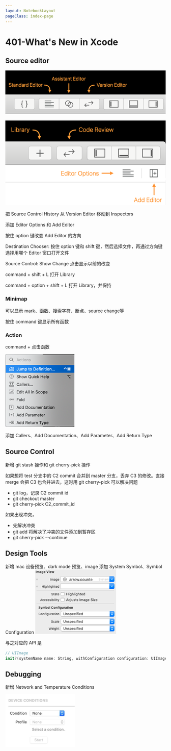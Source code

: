 ```yaml
---
layout: NotebookLayout
pageClass: index-page
---
```

# 401-What's New in Xcode

## Source editor

![](../screenshots/401-1.png)

![](../screenshots/401-2.png)

把 Source Control History 从 Version Editor 移动到 Inspectors

添加 Editor Options 和 Add Editor

按住 option 键改变  Add Editor 的方向

Destination Chooser: 按住 option 键和 shift 键，然后选择文件，再通过方向键选择用哪个 Editor 窗口打开文件

Source Control: Show Change 点击显示以前的改变

command + shift + L 打开 Library

command + option + shift + L 打开 Library，并保持

### Minimap

可以显示 mark、函数、搜索字符、断点、source  change等

按住 command 键显示所有函数 

### Action 

command + 点击函数

![](../screenshots/401-3.png)

添加 Callers、Add Documentation、Add Parameter、Add Return Type  

## Source Control

新增 git stash 操作和 git cherry-pick 操作 

如果想将 test 分支中的 C2 commit 合并到 master 分支，丢弃 C3 的修改。直接 merge 会把 C3 也合并进去，这时用 git cherry-pick 可以解决问题

-   git log，记录 C2 commit id
-   git checkout master
-   git cherry-pick C2_commit_id

如果出现冲突，

-   先解决冲突
-   git add 将解决了冲突的文件添加到暂存区
-   git cherry-pick --continue

##  Design Tools

新增 mac 设备预览、dark mode 预览、image 添加 System Symbol、Symbol Configuration
![](../screenshots/401-4.png)

与之对应的 API 是

```swift
// UIImage
init?(systemName name: String, withConfiguration configuration: UIImage.Configuration?)
```

## Debugging

新增 Network and Temperature Conditions

![](../screenshots/401-5.png)



